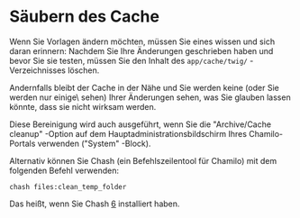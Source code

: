 
# Säubern des Cache

Wenn Sie Vorlagen ändern möchten, müssen Sie eines wissen und sich daran erinnern: Nachdem Sie Ihre Änderungen geschrieben haben und bevor Sie sie testen, müssen Sie den Inhalt des `app/cache/twig/` -Verzeichnisses löschen.

Andernfalls bleibt der Cache in der Nähe und Sie werden keine \(oder Sie werden nur einige\ sehen) Ihrer Änderungen sehen, was Sie glauben lassen könnte, dass sie nicht wirksam werden.

Diese Bereinigung wird auch ausgeführt, wenn Sie die "Archive/Cache cleanup" -Option auf dem Hauptadministrationsbildschirm Ihres Chamilo-Portals verwenden \("System" -Block\).

Alternativ können Sie Chash \(ein Befehlszeilentool für Chamilo\) mit dem folgenden Befehl verwenden:

```text
chash files:clean_temp_folder
```

Das heißt, wenn Sie Chash [6](https://github.com/chamilo/chash) installiert haben.